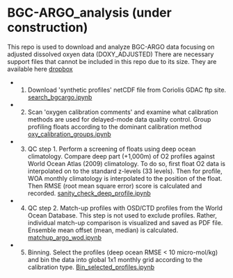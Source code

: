 # BGC-ARGO_analysis (under construction)

This repo is used to download and analyze BGC-ARGO data focusing on adjusted dissolved oxyen data (DOXY_ADJUSTED)
There are necessary support files that cannot be included in this repo due to its size. They are available here  [dropbox](https://www.dropbox.com/sh/a2cirn8b2ua012a/AABKWmT-sfaxv9DP4SiPNV7Ua?dl=0)

- 1. Download 'synthetic profiles' netCDF file from Coriolis GDAC ftp site. [search_bgcargo.ipynb](https://github.com/takaito1/BGC-ARGO_analysis/blob/main/search_bgcargo.ipynb)
- 2. Scan 'oxygen calibration comments' and examine what calibration methods are used for delayed-mode data quality control. Group profiling floats according to the dominant calibration method [oxy_calibration_groups.ipynb](https://github.com/takaito1/BGC-ARGO_analysis/blob/main/oxy_calibration_groups.ipynb)
- 3. QC step 1. Perform a screening of floats using deep ocean climatology. Compare deep part (+1,000m) of O2 profiles against World Ocean Atlas (2009) climatology. To do so, first float O2 data is interpolated on to the standard z-levels (33 levels). Then for profile, WOA monthly climatology is interpolated to the position of the float. Then RMSE (root mean square error) score is calculated and recorded. [sanity_check_deep_profile.ipynb](https://github.com/takaito1/BGC-ARGO_analysis/blob/main/sanity_check_deep_profile.ipynb)
- 4. QC step 2. Match-up profiles with OSD/CTD profiles from the World Ocean Database. This step is not used to exclude profiles. Rather, individual match-up comparison is visualized and saved as PDF file. Ensemble mean offset (mean, median) is calculated. [matchup_argo_wod.ipynb](https://github.com/takaito1/BGC-ARGO_analysis/blob/main/matchup_argo_wod.ipynb)
- 5. Binning. Select the profiles (deep ocean RMSE < 10 micro-mol/kg) and bin the data into global 1x1 monthly grid according to the calibration type. [Bin_selected_profiles.ipynb](https://github.com/takaito1/BGC-ARGO_analysis/blob/main/Bin_selected_profiles.ipynb)
